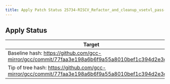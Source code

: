```yaml
---
title: Apply Patch Status 25734-RISCV_Refactor_and_cleanup_vsetvl_pass-1
---
```


## Apply Status
|Target|Status|
|---|---|
|Baseline hash: https://github.com/gcc-mirror/gcc/commit/77faa3e198a6b6f9a55a8010bef1c394d2e3cf8e|Failed|
|Tip of tree hash: https://github.com/gcc-mirror/gcc/commit/77faa3e198a6b6f9a55a8010bef1c394d2e3cf8e|Failed|
